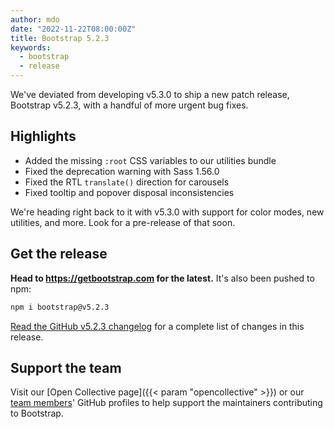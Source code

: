 ```yaml
---
author: mdo
date: "2022-11-22T08:00:00Z"
title: Bootstrap 5.2.3
keywords:
  - bootstrap
  - release
---
```


We've deviated from developing v5.3.0 to ship a new patch release, Bootstrap v5.2.3, with a handful of more urgent bug fixes.

## Highlights

- Added the missing `:root` CSS variables to our utilities bundle
- Fixed the deprecation warning with Sass 1.56.0
- Fixed the RTL `translate()` direction for carousels
- Fixed tooltip and popover disposal inconsistencies

We're heading right back to it with v5.3.0 with support for color modes, new utilities, and more. Look for a pre-release of that soon.

## Get the release

**Head to <https://getbootstrap.com> for the latest.** It's also been pushed to npm:

```sh
npm i bootstrap@v5.2.3
```

[Read the GitHub v5.2.3 changelog](https://github.com/twbs/bootstrap/releases/tag/v5.2.3) for a complete list of changes in this release.

## Support the team

Visit our [Open Collective page]({{< param "opencollective" >}}) or our [team members](https://github.com/orgs/twbs/people)' GitHub profiles to help support the maintainers contributing to Bootstrap.
